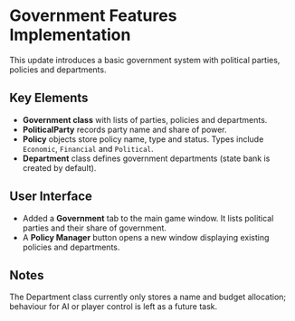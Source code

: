 # Government Features Implementation

This update introduces a basic government system with political parties, policies and departments.

## Key Elements
- **Government class** with lists of parties, policies and departments.
- **PoliticalParty** records party name and share of power.
- **Policy** objects store policy name, type and status. Types include `Economic`, `Financial` and `Political`.
- **Department** class defines government departments (state bank is created by default).

## User Interface
- Added a **Government** tab to the main game window. It lists political parties and their share of government.
- A **Policy Manager** button opens a new window displaying existing policies and departments.

## Notes
The Department class currently only stores a name and budget allocation; behaviour for AI or player control is left as a future task.
